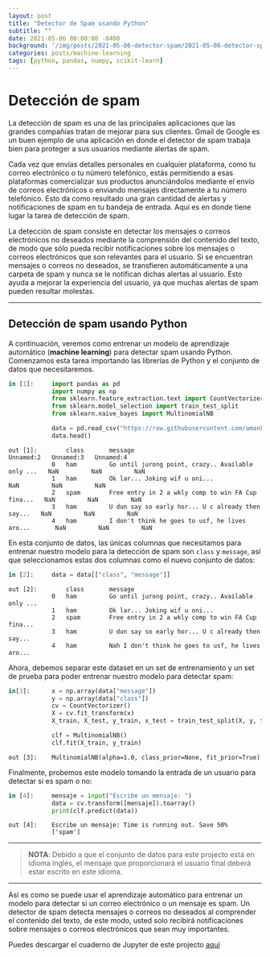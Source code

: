```yaml
---
layout: post
title: "Detector de Spam usando Python"
subtitle: ""
date: 2021-05-06 00:00:00 -0400
background: '/img/posts/2021-05-06-detector-spam/2021-05-06-detector-spam-machine-learning-4.png'
categories: posts/machine-learning
tags: [python, pandas, numpy, scikit-learn]
---
```


# Detección de spam
La detección de spam es una de las principales aplicaciones que las grandes compañías tratan de mejorar para sus clientes. Gmail de Google es un buen ejemplo de una aplicación en donde el detector de spam trabaja bien para proteger a sus usuarios mediante alertas de spam.  

Cada vez que envías detalles personales en cualquier plataforma, como tu correo electrónico o tu número telefónico, estás permitiendo a esas plataformas comercializar sus productos anunciándolos mediante el envío de correos electrónicos o enviando mensajes directamente a tu número telefónico. Esto da como resultado una gran cantidad de alertas y notificaciones de spam en tu bandeja de entrada. Aquí es en donde tiene lugar la tarea de detección de spam.  

La detección de spam consiste en detectar los mensajes o correos electrónicos no deseados mediante la comprensión del contenido del texto, de modo que sólo pueda recibir notificaciones sobre los mensajes o correos electrónicos que son relevantes para el usuario. Si se encuentran mensajes o correos no deseados, se transfieren automáticamente a una carpeta de spam y nunca se le notifican dichas alertas al usuario. Esto ayuda a mejorar la experiencia del usuario, ya que muchas alertas de spam pueden resultar molestas.
  
---

## Detección de spam usando Python
A continuación, veremos como entrenar un modelo de aprendizaje automático (**machine learning**) para detectar spam usando Python. Comenzamos esta tarea importando las librerías de Python y el conjunto de datos que necesitaremos.
```python
in [1]:     import pandas as pd
            import numpy as np
            from sklearn.feature_extraction.text import CountVectorizer
            from sklearn.model_selection import train_test_split
            from sklearn.naive_bayes import MultinomialNB

            data = pd.read_csv("https://raw.githubusercontent.com/amankharwal/SMS-Spam-Detection/master/spam.csv", encoding='latin-1')
            data.head()
```
```
out [1]:        class       message                                             Unnamed:2   Unnamed:3   Unnamed:4  
            0 	ham 	    Go until jurong point, crazy.. Available only ... 	NaN 	    NaN 	    NaN
            1 	ham 	    Ok lar... Joking wif u oni...                       NaN 	    NaN 	    NaN
            2 	spam 	    Free entry in 2 a wkly comp to win FA Cup fina... 	NaN 	    NaN 	    NaN
            3 	ham 	    U dun say so early hor... U c already then say... 	NaN 	    NaN 	    NaN
            4 	ham 	    I don't think he goes to usf, he lives aro...       NaN 	    NaN 	    NaN  
```
  

En esta conjunto de datos, las únicas columnas que necesitamos para entrenar nuestro modelo para la detección de spam son `class` y `message`, así que seleccionamos estas dos columnas como el nuevo conjunto de datos:
```python
in [2]:     data = data[["class", "message"]]
```
```
out [2]:        class 	    message
            0 	ham 	    Go until jurong point, crazy.. Available only ...
            1 	ham 	    Ok lar... Joking wif u oni...
            2 	spam 	    Free entry in 2 a wkly comp to win FA Cup fina...
            3 	ham 	    U dun say so early hor... U c already then say...
            4 	ham 	    Nah I don't think he goes to usf, he lives aro... 
```
Ahora, debemos separar este dataset en un set de entrenamiento y un set de prueba para poder entrenar nuestro modelo para detectar spam:
```python
in[3]:      x = np.array(data["message"])
            y = np.array(data["class"])
            cv = CountVectorizer()
            X = cv.fit_transform(x) 
            X_train, X_test, y_train, x_test = train_test_split(X, y, test_size=0.33, random_state=42)

            clf = MultinomialNB()
            clf.fit(X_train, y_train)
```
```
out [3]:    MultinomialNB(alpha=1.0, class_prior=None, fit_prior=True)
```
Finalmente, probemos este modelo tomando la entrada de un usuario para detectar si es spam o no:
```python
in [4]:     mensaje = input("Escribe un mensaje: ")
            data = cv.transform([mensaje]).toarray()
            print(clf.predict(data))
```
```
out [4]:    Escribe un mensaje: Time is running out. Save 50%
            ['spam']
```
---
> **NOTA**: Debido a que el conjunto de datos para este projecto está en idioma inglés, el mensaje que proporcionará el usuario final deberá estar escrito en este idioma.  

---

Así es como se puede usar el aprendizaje automático para entrenar un modelo para detectar si un correo electrónico o un mensaje es spam.  Un detector de spam detecta mensajes o correos no deseados al comprender el contenido del texto, de este modo, usted solo recibirá notificaciones sobre mensajes o correos electrónicos que sean muy importantes.

Puedes descargar el cuaderno de Jupyter de este projecto [aquí](https://drive.google.com/file/d/1Lgt3dR_uhDPAwlh_tLgdlVP_YaRL8yq_/view?usp=sharing)